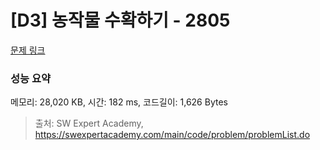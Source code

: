 # [D3] 농작물 수확하기 - 2805 

[문제 링크](https://swexpertacademy.com/main/code/problem/problemDetail.do?contestProbId=AV7GLXqKAWYDFAXB) 

### 성능 요약

메모리: 28,020 KB, 시간: 182 ms, 코드길이: 1,626 Bytes



> 출처: SW Expert Academy, https://swexpertacademy.com/main/code/problem/problemList.do